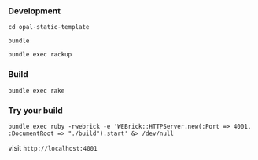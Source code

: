 ### Development
`cd opal-static-template`

`bundle`

`bundle exec rackup`

### Build
`bundle exec rake`

### Try your build
`bundle exec ruby -rwebrick -e 'WEBrick::HTTPServer.new(:Port => 4001, :DocumentRoot => "./build").start' &> /dev/null`

visit `http://localhost:4001`

